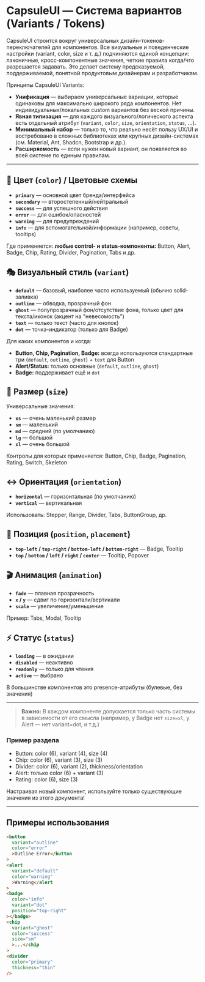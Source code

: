 # CapsuleUI — Система вариантов (Variants / Tokens)

CapsuleUI строится вокруг универсальных дизайн-токенов-переключателей для компонентов. Все визуальные и поведенческие настройки (variant, color, size и т. д.) подчиняются единой концепции: лаконичные, кросс-компонентные значения, четкие правила когда/что разрешается задавать. Это делает систему предсказуемой, поддерживаемой, понятной продуктовым дизайнерам и разработчикам.

Принципы CapsuleUI Variants:

- **Унификация** — выбираем универсальные вариации, которые одинаковы для максимально широкого ряда компонентов. Нет индивидуальных/локальных custom вариантов без веской причины.
- **Явная типизация** — для каждого визуального/логического аспекта есть отдельный атрибут (`variant`, `color`, `size`, `orientation`, `status`, ...).
- **Минимальный набор** — только то, что реально несёт пользу UX/UI и востребовано в сложных библиотеках или крупных дизайн-системах (см. Material, Ant, Shadcn, Bootstrap и др.).
- **Расширяемость** — если нужен новый вариант, он появляется во всей системе по единым правилам.

---

## 🎨 Цвет (`color`) / Цветовые схемы

- **`primary`** — основной цвет бренда/интерфейса
- **`secondary`** — второстепенный/нейтральный
- **`success`** — для успешного действия
- **`error`** — для ошибок/опасностей
- **`warning`** — для предупреждений
- **`info`** — для вспомогательной/информации (например, советы, tooltips)

Где применяется: **любые control- и status-компоненты:** Button, Alert, Badge, Chip, Rating, Divider, Pagination, Tabs и др.

## 🎭 Визуальный стиль (`variant`)

- **`default`** — базовый, наиболее часто используемый (обычно solid-заливка)
- **`outline`** — обводка, прозрачный фон
- **`ghost`** — полупрозрачный фон/отсутствие фона, только цвет для текста/иконок (акцент на "невесомость")
- **`text`** — только текст (часто для кнопок)
- **`dot`** — точка-индикатор (только для Badge)

Для каких компонентов и когда:

- **Button, Chip, Pagination, Badge:** всегда используются стандартные три (`default`, `outline`, `ghost`) + `text` для Button
- **Alert/Status:** только основные (`default`, `outline`, `ghost`)
- **Badge:** поддерживает ещё и `dot`

## 📏 Размер (`size`)

Универсальные значения:

- **`xs`** — очень маленький размер
- **`sm`** — маленький
- **`md`** — средний (по умолчанию)
- **`lg`** — большой
- **`xl`** — очень большой

Контролы для которых применяется: Button, Chip, Badge, Pagination, Rating, Switch, Skeleton

## ↔️ Ориентация (`orientation`)

- **`horizontal`** — горизонтальная (по умолчанию)
- **`vertical`** — вертикальная

Использовать: Stepper, Range, Divider, Tabs, ButtonGroup, др.

## 📍 Позиция (`position`, `placement`)

- **`top-left` / `top-right` / `bottom-left` / `bottom-right`** — Badge, Tooltip
- **`top` / `bottom` / `left` / `right` / `center`** — Tooltip, Popover

## 🎬 Анимация (`animation`)

- **`fade`** — плавная прозрачность
- **`x` / `y`** — сдвиг по горизонтали/вертикали
- **`scale`** — увеличение/уменьшение

Пример: Tabs, Modal, Tooltip

## ⚡️ Статус (`status`)

- **`loading`** — в ожидании
- **`disabled`** — неактивно
- **`readonly`** — только для чтения
- **`active`** — выбрано

В большинстве компонентов это presence-атрибуты (булевые, без значения)

---

> **Важно:** В каждом компоненте допускается только часть системы в зависимости от его смысла (например, у Badge нет `size=xl`, у Alert — нет variant=dot, и т.д.)

### Пример раздела

- Button: color (6), variant (4), size (4)
- Chip: color (6), variant (3), size (3)
- Divider: color (6), variant (2), thickness/orientation
- Alert: только color (6) + variant (3)
- Rating: color (6), size (3)

Настраивая новый компонент, используйте только существующие значения из этого документа!

---

## Примеры использования

```html
<button
  variant="outline"
  color="error"
  >Outline Error</button
>
<alert
  variant="default"
  color="warning"
  >Warning</alert
>
<badge
  color="info"
  variant="dot"
  position="top-right"
></badge>
<chip
  variant="ghost"
  color="success"
  size="sm"
  >...</chip
>
<divider
  color="primary"
  thickness="thin"
/>
```
